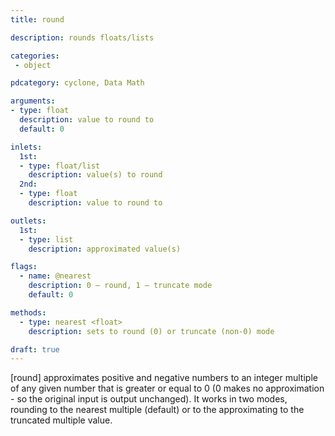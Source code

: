 ```yaml
---
title: round

description: rounds floats/lists

categories:
 - object

pdcategory: cyclone, Data Math

arguments:
- type: float
  description: value to round to
  default: 0

inlets:
  1st:
  - type: float/list
    description: value(s) to round
  2nd:
  - type: float
    description: value to round to

outlets:
  1st:
  - type: list
    description: approximated value(s)

flags:
  - name: @nearest
    description: 0 — round, 1 — truncate mode
    default: 0

methods:
  - type: nearest <float>
    description: sets to round (0) or truncate (non-0) mode

draft: true
---
```


[round] approximates positive and negative numbers to an integer multiple of any given number that is greater or equal to 0 (0 makes no approximation - so the original input is output unchanged).
It works in two modes, rounding to the nearest multiple (default) or to the approximating to the truncated multiple value.
